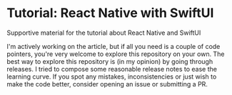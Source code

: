 # Tutorial: React Native with SwiftUI
Supportive material for the tutorial about React Native and SwiftUI

I'm actively working on the article, but if all you need is a couple of code pointers, you're very welcome to explore this repository on your own. The best way to explore this repository is (in my opinion) by going through releases. I tried to compose some reasonable release notes to ease the learning curve. If you spot any mistakes, inconsistencies or just wish to make the code better, consider opening an issue or submitting a PR.
